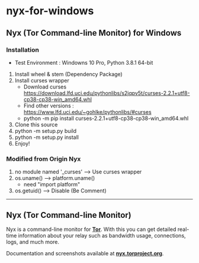 # nyx-for-windows
## Nyx (Tor Command-line Monitor) for Windows
### Installation
* Test Environment : Windowns 10 Pro, Python 3.8.1 64-bit
1. Install wheel & stem (Dependency Package)
2. Install curses wrapper
    * Download curses https://download.lfd.uci.edu/pythonlibs/s2jqpv5t/curses-2.2.1+utf8-cp38-cp38-win_amd64.whl
    * Find other versions : https://www.lfd.uci.edu/~gohlke/pythonlibs/#curses
    * python -m pip install curses-2.2.1+utf8-cp38-cp38-win_amd64.whl
3. Clone this source
4. python -m setup.py build
5. python -m setup.py install
6. Enjoy!

### Modified from Origin Nyx
1. no module named '_curses' --> Use curses wrapper
2. os.uname() --> platform.uname()
   * need "import platform"
3. os.getuid() --> Disable (Be Comment)


----------------------------------------------------------------------
## Nyx (Tor Command-line Monitor)


Nyx is a command-line monitor for **[Tor](https://www.torproject.org/)**. With this you can get detailed real-time information about your relay such as bandwidth usage, connections, logs, and much more.

Documentation and screenshots available at **[nyx.torproject.org](https://nyx.torproject.org/)**.


